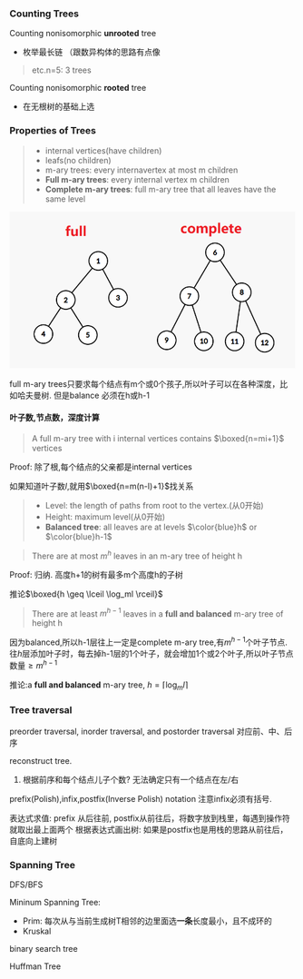 
### Counting Trees

Counting nonisomorphic **unrooted** tree

- 枚举最长链 （跟数异构体的思路有点像

> etc.n=5:  3 trees

Counting nonisomorphic **rooted** tree

- 在无根树的基础上选

### Properties of Trees

> - internal vertices(have children)
> - leafs(no children)
> - m-ary trees: every internavertex at most m children
> - **Full m-ary trees**: every internal vertex m children
> - **Complete m-ary trees**: full m-ary tree that all leaves have  the same level

![4663350c933d864958568db2987816ee.png](../../_resources/4663350c933d864958568db2987816ee.png)

full m-ary trees只要求每个结点有m个或0个孩子,所以叶子可以在各种深度，比如哈夫曼树. 但是balance 必须在h或h-1

#### 叶子数,节点数，深度计算

> A full m-ary tree with i internal vertices contains $\boxed{n=mi+1}$ vertices

Proof: 除了根,每个结点的父亲都是internal vertices

如果知道叶子数$l$,就用$\boxed{n=m(n-l)+1}$找关系

> - Level: the length of paths from root to the vertex.(从0开始)
> - Height: maximum level(从0开始)
> - **Balanced tree**: all leaves are at levels $\color{blue}h$ or $\color{blue}h-1$



> There are at most $m^h$ leaves in an m-ary tree of height h

Proof: 归纳. 高度h+1的树有最多m个高度h的子树

推论$\boxed{h \geq \lceil \log_ml \rceil}$

> There are at least $m^{h-1}$ leaves in a **full and balanced** m-ary tree of height h

因为balanced,所以h-1层往上一定是complete m-ary tree,有$m^{h-1}$个叶子节点. 往$h$层添加叶子时，每去掉h-1层的1个叶子，就会增加1个或2个叶子,所以叶子节点数量$\geq m^{h-1}$

推论:a **full and balanced** m-ary tree, $h=\lceil \log_ml \rceil$

### Tree traversal

preorder traversal, inorder traversal, and postorder traversal 对应前、中、后序

reconstruct tree.

1. 根据前序和每个结点儿子个数? 无法确定只有一个结点在左/右



prefix(Polish),infix,postfix(Inverse Polish) notation  注意infix必须有括号.

表达式求值: prefix 从后往前, postfix从前往后，将数字放到栈里，每遇到操作符就取出最上面两个
根据表达式画出树: 如果是postfix也是用栈的思路从前往后，自底向上建树

### Spanning Tree

DFS/BFS

Mininum Spanning Tree: 

- Prim: 每次从与当前生成树T相邻的边里面选**一条**长度最小，且不成环的
- Kruskal



binary search tree

Huffman Tree
